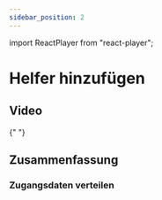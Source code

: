 ```yaml
---
sidebar_position: 2
---
```


import ReactPlayer from "react-player";

# Helfer hinzufügen

## Video

<div className="video__wrapper">
  <ReactPlayer
    className="video__player"
    controls
    height="100%"
    config={{
      file: {
        attributes: {
          poster:
            "https://uploads-ssl.webflow.com/60cb8d6c93a6a6dfa3b7f245/64345e1514a8f53d8aad199e_school-instructions-video-thumbnail.jpg",
        },
      },
    }}
    url="https://storage.googleapis.com/files.school-app.bujus.de/school-instructions-v2-compressed.mp4"
    width="100%"
  />
</div>
­{" "}

## Zusammenfassung

### Zugangsdaten verteilen
